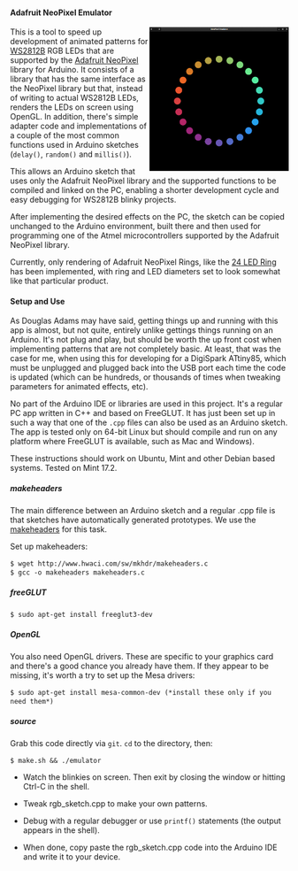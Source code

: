 #### Adafruit NeoPixel Emulator

<img align="right" width="50%" src="./screenshot.png">

This is a tool to speed up development of animated patterns for [WS2812B](https://www.adafruit.com/datasheets/WS2812B.pdf) RGB LEDs that are supported by the [Adafruit NeoPixel](https://www.adafruit.com/category/168) library for Arduino. It consists of a library that has the same interface as the NeoPixel library but that, instead of writing to actual WS2812B LEDs, renders the LEDs on screen using OpenGL. In addition, there's simple adapter code and implementations of a couple of the most common functions used in Arduino sketches (`delay()`, `random()` and `millis()`).

This allows an Arduino sketch that uses only the Adafruit NeoPixel library and the supported functions to be compiled and linked on the PC, enabling a shorter development cycle and easy debugging for WS2812B blinky projects.

After implementing the desired effects on the PC, the sketch can be copied unchanged to the Arduino environment, built there and then used for programming one of the Atmel microcontrollers supported by the Adafruit NeoPixel library.

Currently, only rendering of Adafruit NeoPixel Rings, like the [24 LED Ring](https://www.adafruit.com/products/1586) has been implemented, with ring and LED diameters set to look somewhat like that particular product.

#### Setup and Use

As Douglas Adams may have said, getting things up and running with this app is almost, but not quite, entirely unlike gettings things running on an Arduino. It's not plug and play, but should be worth the up front cost when implementing patterns that are not completely basic. At least, that was the case for me, when using this for developing for a DigiSpark ATtiny85, which must be unplugged and plugged back into the USB port each time the code is updated (which can be hundreds, or thousands of times when tweaking parameters for animated effects, etc). 

No part of the Arduino IDE or libraries are used in this project. It's a regular PC app written in C++ and based on FreeGLUT. It has just been set up in such a way that one of the `.cpp` files can also be used as an Arduino sketch. The app is tested only on 64-bit Linux but should compile and run on any platform where FreeGLUT is available, such as Mac and Windows).      

These instructions should work on Ubuntu, Mint and other Debian based systems. Tested on Mint 17.2.

##### makeheaders

The main difference between an Arduino sketch and a regular .cpp file is that sketches have automatically generated prototypes. We use the [makeheaders](http://www.hwaci.com/sw/mkhdr/makeheaders.html) for this task.
 
Set up makeheaders:

    $ wget http://www.hwaci.com/sw/mkhdr/makeheaders.c
    $ gcc -o makeheaders makeheaders.c

##### freeGLUT

    $ sudo apt-get install freeglut3-dev

##### OpenGL

You also need OpenGL drivers. These are specific to your graphics card and there's a good chance you already have them. If they appear to be missing, it's worth a try to set up the Mesa drivers:

    $ sudo apt-get install mesa-common-dev (*install these only if you need them*)
    
##### source

Grab this code directly via `git`. `cd` to the directory, then:

    $ make.sh && ./emulator
    
* Watch the blinkies on screen. Then exit by closing the window or hitting Ctrl-C in the shell.

* Tweak rgb_sketch.cpp to make your own patterns.

* Debug with a regular debugger or use `printf()` statements (the output appears in the shell).

* When done, copy paste the rgb_sketch.cpp code into the Arduino IDE and write it to your device.

